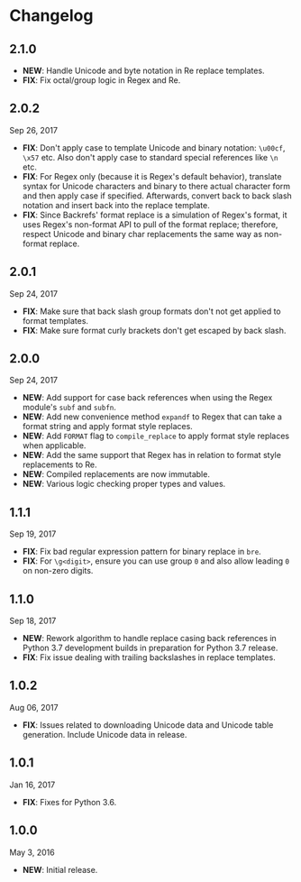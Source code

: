 # Changelog

## 2.1.0

- **NEW**: Handle Unicode and byte notation in Re replace templates.
- **FIX**: Fix octal/group logic in Regex and Re.

## 2.0.2

Sep 26, 2017

- **FIX**: Don't apply case to template Unicode and binary notation: `\u00cf`, `\x57` etc. Also don't apply case to standard special references like `\n` etc.
- **FIX**: For Regex only (because it is Regex's default behavior), translate syntax for Unicode characters and binary to there actual character form and then apply case if specified. Afterwards, convert back to back slash notation and insert back into the replace template.
- **FIX**: Since Backrefs' format replace is a simulation of Regex's format, it uses Regex's non-format API to pull of the format replace; therefore, respect Unicode and binary char replacements the same way as non-format replace.

## 2.0.1

Sep 24, 2017

- **FIX**: Make sure that back slash group formats don't not get applied to format templates.
- **FIX**: Make sure format curly brackets don't get escaped by back slash.

## 2.0.0

Sep 24, 2017

- **NEW**: Add support for case back references when using the Regex module's `subf` and `subfn`.
- **NEW**: Add new convenience method `expandf` to Regex that can take a format string and apply format style replaces.
- **NEW**: Add `FORMAT` flag to `compile_replace` to apply format style replaces when applicable.
- **NEW**: Add the same support that Regex has in relation to format style replacements to Re.
- **NEW**: Compiled replacements are now immutable.
- **NEW**: Various logic checking proper types and values.

## 1.1.1

Sep 19, 2017

- **FIX**: Fix bad regular expression pattern for binary replace in `bre`.
- **FIX**: For `\g<digit>`, ensure you can use group `0` and also allow leading `0` on non-zero digits.

## 1.1.0

Sep 18, 2017

- **NEW**: Rework algorithm to handle replace casing back references in Python 3.7 development builds in preparation for Python 3.7 release.
- **FIX**: Fix issue dealing with trailing backslashes in replace templates.

## 1.0.2

Aug 06, 2017

- **FIX**: Issues related to downloading Unicode data and Unicode table generation. Include Unicode data in release.

## 1.0.1

Jan 16, 2017

- **FIX**: Fixes for Python 3.6.

## 1.0.0

May 3, 2016

- **NEW**: Initial release.
